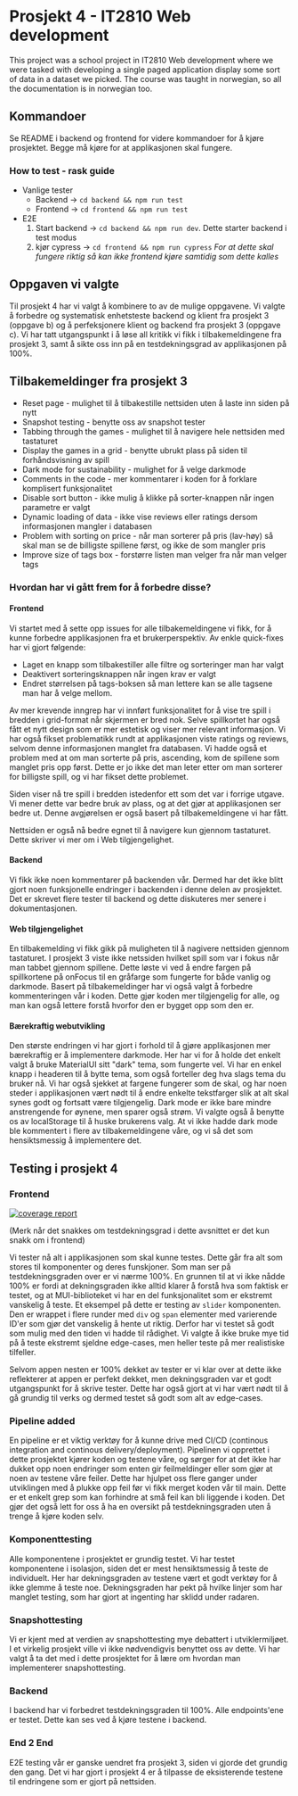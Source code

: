 
# Prosjekt 4 - IT2810 Web development

This project was a school project in IT2810 Web development where we were tasked with developing a single paged application display some sort of data in a dataset we picked. The course was taught in norwegian, so all the documentation is in norwegian too.

## Kommandoer

Se README i backend og frontend for videre kommandoer for å kjøre prosjektet. Begge må kjøre for at applikasjonen skal fungere.

### How to test - rask guide

* Vanlige tester
    - Backend -> `cd backend && npm run test`
    - Frontend -> `cd frontend && npm run test`
* E2E
    1. Start backend -> `cd backend && npm run dev`. Dette starter backend i test modus
    2. kjør cypress -> `cd frontend && npm run cypress` *For at dette skal fungere riktig så kan ikke frontend kjøre samtidig som dette kalles*


## Oppgaven vi valgte 

Til prosjekt 4 har vi valgt å kombinere to av de mulige oppgavene. Vi valgte å forbedre og systematisk enhetsteste backend og klient fra prosjekt 3 (oppgave b) og å perfeksjonere klient og backend fra prosjekt 3 (oppgave c). Vi har tatt utgangspunkt i å løse all kritikk vi fikk i tilbakemeldingene fra prosjekt 3, samt å sikte oss inn på en testdekningsgrad av applikasjonen på 100%. 

## Tilbakemeldinger fra prosjekt 3

* Reset page - mulighet til å tilbakestille nettsiden uten å laste inn siden på nytt
* Snapshot testing - benytte oss av snapshot tester
* Tabbing through the games - mulighet til å navigere hele nettsiden med tastaturet
* Display the games in a grid - benytte ubrukt plass på siden til forhåndsvisning av spill
* Dark mode for sustainability - mulighet for å velge darkmode
* Comments in the code - mer kommentarer i koden for å forklare komplisert funksjonalitet
* Disable sort button - ikke mulig å klikke på sorter-knappen når ingen parametre er valgt
* Dynamic loading of data - ikke vise reviews eller ratings dersom informasjonen mangler i databasen
* Problem with sorting on price - når man sorterer på pris (lav-høy) så skal man se de billigste spillene først, og ikke de som mangler pris
* Improve size of tags box - forstørre listen man velger fra når man velger tags

### Hvordan har vi gått frem for å forbedre disse?

#### Frontend

Vi startet med å sette opp issues for alle tilbakemeldingene vi fikk, for å kunne forbedre applikasjonen fra et brukerperspektiv. Av enkle quick-fixes har vi gjort følgende: 
* Laget en knapp som tilbakestiller alle filtre og sorteringer man har valgt
* Deaktivert sorteringsknappen når ingen krav er valgt
* Endret størrelsen på tags-boksen så man lettere kan se alle tagsene man har å velge mellom.

Av mer krevende inngrep har vi innført funksjonalitet for å vise tre spill i bredden i grid-format når skjermen er bred nok. Selve spillkortet har også fått et nytt design som er mer estetisk og viser mer relevant informasjon. Vi har også fikset problematikk rundt at applikasjonen viste ratings og reviews, selvom denne informasjonen manglet fra databasen. Vi hadde også et problem med at om man sorterte på pris, ascending, kom de spillene som manglet pris opp først. Dette er jo ikke det man leter etter om man sorterer for billigste spill, og vi har fikset dette problemet. 

Siden viser nå tre spill i bredden istedenfor ett som det var i forrige utgave. Vi mener dette var bedre bruk av plass, og at det gjør at applikasjonen ser bedre ut. Denne avgjørelsen er også basert på tilbakemeldingene vi har fått. 

Nettsiden er også nå bedre egnet til å navigere kun gjennom tastaturet. Dette skriver vi mer om i Web tilgjengelighet.

#### Backend

Vi fikk ikke noen kommentarer på backenden vår. Dermed har det ikke blitt gjort noen funksjonelle endringer i backenden i denne delen av prosjektet. Det er skrevet flere tester til backend og dette diskuteres mer senere i dokumentasjonen.

#### Web tilgjengelighet

En tilbakemelding vi fikk gikk på muligheten til å nagivere nettsiden gjennom tastaturet. I prosjekt 3 viste ikke netssiden hvilket spill som var i fokus når man tabbet gjennom spillene. Dette løste vi ved å endre fargen på spillkortene på onFocus til en gråfarge som fungerte for både vanlig og darkmode. Basert på tilbakemeldinger har vi også valgt å forbedre kommenteringen vår i koden. Dette gjør koden mer tilgjengelig for alle, og man kan også lettere forstå hvorfor den er bygget opp som den er. 

#### Bærekraftig webutvikling

Den største endringen vi har gjort i forhold til å gjøre applikasjonen mer bærekraftig er å implementere darkmode. Her har vi for å holde det enkelt valgt å bruke MaterialUI sitt "dark" tema, som fungerte vel. Vi har en enkel knapp i headeren til å bytte tema, som også forteller deg hva slags tema du bruker nå. Vi har også sjekket at fargene fungerer som de skal, og har noen steder i applikasjonen vært nødt til å endre enkelte tekstfarger slik at alt skal synes godt og fortsatt være tilgjengelig. Dark mode er ikke bare mindre anstrengende for øynene, men sparer også strøm. Vi valgte også å benytte os av localStorage til å huske brukerens valg. At vi ikke hadde dark mode ble kommentert i flere av tilbakemeldingene våre, og vi så det som hensiktsmessig å implementere det.

## Testing i prosjekt 4

### Frontend

[![coverage report](https://gitlab.stud.idi.ntnu.no/it2810-h22/Team-29/project_4/badges/main/coverage.svg)](https://gitlab.stud.idi.ntnu.no/it2810-h22/Team-29/project_4/-/commits/main) 

(Merk når det snakkes om testdekningsgrad i dette avsnittet er det kun snakk om i frontend)

Vi tester nå alt i applikasjonen som skal kunne testes. Dette går fra alt som stores til komponenter og deres funskjoner. Som man ser på testdekningsgraden over er vi nærme 100%. En grunnen til at vi ikke nådde 100% er fordi at dekningsgraden ikke alltid klarer å forstå hva som faktisk er testet, og at MUI-biblioteket vi har en del funksjonalitet som er ekstremt vanskelig å teste. Et eksempel på dette er testing av `slider` komponenten. Den er wrappet i flere runder med `div` og `span` elementer med varierende ID'er som gjør det vanskelig å hente ut riktig. Derfor har vi testet så godt som mulig med den tiden vi hadde til rådighet. Vi valgte å ikke bruke mye tid på å teste ekstremt sjeldne edge-cases, men heller teste på mer realistiske tilfeller.

Selvom appen nesten er 100% dekket av tester er vi klar over at dette ikke reflekterer at appen er perfekt dekket, men dekningsgraden var et godt utgangspunkt for å skrive tester. Dette har også gjort at vi har vært nødt til å gå grundig til verks og dermed testet så godt som alt av edge-cases.

### Pipeline added 

En pipeline er et viktig verktøy for å kunne drive med CI/CD (continous integration and continous delivery/deployment). Pipelinen vi opprettet i dette prosjektet kjører koden og testene våre, og sørger for at det ikke har dukket opp noen endringer som enten gir feilmeldinger eller som gjør at noen av testene våre feiler. Dette har hjulpet oss flere ganger under utviklingen med å plukke opp feil før vi fikk merget koden vår til main. Dette er et enkelt grep som kan forhindre at små feil kan bli liggende i koden. Det gjør det også lett for oss å ha en oversikt på testdekningsgraden uten å trenge å kjøre koden selv.

### Komponenttesting

Alle komponentene i prosjektet er grundig testet. Vi har testet komponentene i isolasjon, siden det er mest hensiktsmessig å teste de individuelt. Her har dekningsgraden av testene vært et godt verktøy for å ikke glemme å teste noe. Dekningsgraden har pekt på hvilke linjer som har manglet testing, som har gjort at ingenting har sklidd under radaren.

### Snapshottesting

Vi er kjent med at verdien av snapshottesting mye debattert i utviklermiljøet. I et virkelig prosjekt ville vi ikke nødvendigvis benyttet oss av dette. Vi har valgt å ta det med i dette prosjektet for å lære om hvordan man implementerer snapshottesting.

### Backend

I backend har vi forbedret testdekningsgraden til 100%. Alle endpoints'ene er testet. Dette kan ses ved å kjøre testene i backend. 

### End 2 End

E2E testing vår er ganske uendret fra prosjekt 3, siden vi gjorde det grundig den gang. Det vi har gjort i prosjekt 4 er å tilpasse de eksisterende testene til endringene som er gjort på nettsiden.
